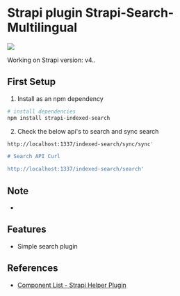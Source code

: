 # Strapi plugin Strapi-Search-Multilingual

![](https://github.com/peterbarretto/strapi-search-multilingual)

Working on Strapi version: v4.*.*

## First Setup

1. Install as an npm dependency

```bash
# install dependencies
npm install strapi-indexed-search

```

2. Check the below api's to search and sync search

```bash
http://localhost:1337/indexed-search/sync/sync'

# Search API Curl

http://localhost:1337/indexed-search/search'

```

## Note

- 
## Features

- Simple search plugin

## References

- [Component List - Strapi Helper Plugin](https://github.com/strapi/strapi/tree/master/packages/strapi-helper-plugin/lib/src/components)
